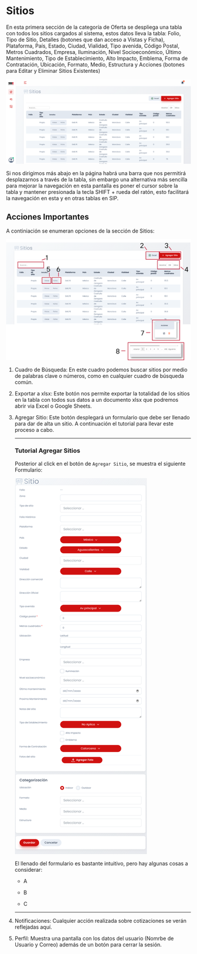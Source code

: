 # Sitios

En esta primera sección de la categoría de Oferta se despliega una tabla con todos los sitios cargados al sistema, estos datos lleva la tabla: Folio, Tipo de Sitio, Detalles (botones que dan acceso a Vistas y Ficha), Plataforma, País, Estado, Ciudad, Vialidad, Tipo avenida, Código Postal, Metros Cuadrados, Empresa, Iluminación, Nivel Socioeconómico, Último Mantenimiento, Tipo de Establecimiento, Alto Impacto, Emblema, Forma de Contratación, Ubicación, Formato, Medio, Estructura y Acciones (botones para Editar y Eliminar Sitios Existentes)

![sitioDashboard](../assets/sitioDashboard.png)

Si nos dirigimos más abajo en la página habrá una barra que nos permitirá desplazarnos a través de la tabla, sin embargo una alternativa más sencilla para mejorar la navegación en esta pantalla es poner el cursor sobre la tabla y mantener presionada la tecla SHIFT + rueda del ratón, esto facilitará la navegación en esta y en otras tablas en SIP.

## Acciones Importantes

A continiación se enumeran opciones de la sección de Sitios:

![sitiosDashboardEnum](../assets/sitiosDashboardEnum.png)

1. Cuadro de Búsqueda: En este cuadro podemos buscar sitios por medio de palabras clave o números, como en cualquier cuadro de búsqueda común.

2. Exportar a xlsx: Este botón nos permite exportar la totalidad de los sitios en la tabla con todos sus datos a un documento xlsx que podremos abrir via Excel o Google Sheets.

3. Agregar Sitio: Este botón desplegará un formulario que debe ser llenado para dar de alta un sitio. A continuación el tutorial para llevar este proceso a cabo.

    ---
    ### Tutorial Agregar Sitios
    
    Posterior al click en el botón de `Agregar Sitio`, se muestra el siguiente Formulario:

    ![agregarSitio](../assets/agregarSitio.png)

    El llenado del formulario es bastante intuitivo, pero hay algunas cosas a considerar:

    - A

    - B

    - C


    ---

4.  Notificaciones: Cualquier acción realizada sobre cotizaciones se verán reflejadas aquí.

5. Perfil: Muestra una pantalla con los datos del usuario (Nomrbe de Usuario y Correo) además de un botón para cerrar la sesión.

